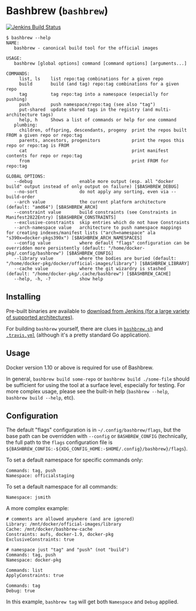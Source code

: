 # Bashbrew (`bashbrew`)

[![Jenkins Build Status](https://doi-janky.infosiftr.net/job/bashbrew/badge/icon)](https://doi-janky.infosiftr.net/job/bashbrew/)

```console
$ bashbrew --help
NAME:
   bashbrew - canonical build tool for the official images

USAGE:
   bashbrew [global options] command [command options] [arguments...]

COMMANDS:
     list, ls    list repo:tag combinations for a given repo
     build       build (and tag) repo:tag combinations for a given repo
     tag         tag repo:tag into a namespace (especially for pushing)
     push        push namespace/repo:tag (see also "tag")
     put-shared  update shared tags in the registry (and multi-architecture tags)
     help, h     Shows a list of commands or help for one command
   plumbing:
     children, offspring, descendants, progeny  print the repos built FROM a given repo or repo:tag
     parents, ancestors, progenitors            print the repos this repo or repo:tag is FROM
     cat                                        print manifest contents for repo or repo:tag
     from                                       print FROM for repo:tag

GLOBAL OPTIONS:
   --debug                  enable more output (esp. all "docker build" output instead of only output on failure) [$BASHBREW_DEBUG]
   --no-sort                do not apply any sorting, even via --build-order
   --arch value             the current platform architecture (default: "amd64") [$BASHBREW_ARCH]
   --constraint value       build constraints (see Constraints in Manifest2822Entry) [$BASHBREW_CONSTRAINTS]
   --exclusive-constraints  skip entries which do not have Constraints
   --arch-namespace value   architecture to push namespace mappings for creating indexes/manifest lists ("arch=namespace" ala "s390x=docker-pkgs390x") [$BASHBREW_ARCH_NAMESPACES]
   --config value           where default "flags" configuration can be overridden more persistently (default: "/home/docker-pkg/.config/bashbrew") [$BASHBREW_CONFIG]
   --library value          where the bodies are buried (default: "/home/docker-pkg/docker/official-images/library") [$BASHBREW_LIBRARY]
   --cache value            where the git wizardry is stashed (default: "/home/docker-pkg/.cache/bashbrew") [$BASHBREW_CACHE]
   --help, -h, -?           show help
```

## Installing

Pre-built binaries are available to [download from Jenkins (for a large variety of supported architectures)](https://doi-janky.infosiftr.net/job/bashbrew/lastSuccessfulBuild/artifact/bin/).

For building `bashbrew` yourself, there are clues in [`bashbrew.sh`](bashbrew.sh) and [`.travis.yml`](../.travis.yml) (although it's a pretty standard Go application).

## Usage

Docker version 1.10 or above is required for use of Bashbrew.

In general, `bashbrew build some-repo` or `bashbrew build ./some-file` should be sufficient for using the tool at a surface level, especially for testing. For more complex usage, please see the built-in help (`bashbrew --help`, `bashbrew build --help`, etc).

## Configuration

The default "flags" configuration is in `~/.config/bashbrew/flags`, but the base path can be overridden with `--config` or `BASHBREW_CONFIG` (technically, the full path to the `flags` configuration file is `${BASHBREW_CONFIG:-${XDG_CONFIG_HOME:-$HOME/.config}/bashbrew}/flags`).

To set a default namespace for specific commands only:

```
Commands: tag, push
Namespace: officialstaging
```

To set a default namespace for all commands:

```
Namespace: jsmith
```

A more complex example:

```
# comments are allowed anywhere (and are ignored)
Library: /mnt/docker/official-images/library
Cache: /mnt/docker/bashbrew-cache
Constraints: aufs, docker-1.9, docker-pkg
ExclusiveConstraints: true

# namespace just "tag" and "push" (not "build")
Commands: tag, push
Namespace: docker-pkg

Commands: list
ApplyConstraints: true

Commands: tag
Debug: true
```

In this example, `bashbrew tag` will get both `Namespace` and `Debug` applied.
